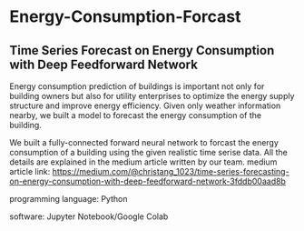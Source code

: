 # Energy-Consumption-Forcast
## Time Series Forecast on Energy Consumption with Deep Feedforward Network
Energy consumption prediction of buildings is important not only for building owners but also for utility enterprises to optimize the energy supply structure and improve energy efficiency. Given only weather information nearby, we built a model to forecast the energy consumption of the building.

We built a fully-connected forward neural network to forcast the energy consumption of a building using the given realistic time serise data.
All the details are explained in the medium article written by our team.
medium article link: https://medium.com/@christang_1023/time-series-forecasting-on-energy-consumption-with-deep-feedforward-network-3fddb00aad8b

programming language: Python

software: Jupyter Notebook/Google Colab
